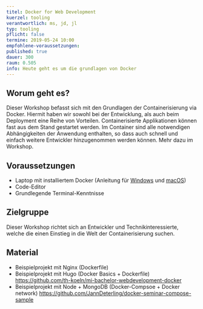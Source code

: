 ```yaml
---
titel: Docker for Web Development
kuerzel: tooling
verantwortlich: ms, jd, jl
typ: tooling
pflicht: false
termine: 2019-05-24 10:00
empfohlene-voraussetzungen: 
published: true
dauer: 300
raum: 0.505
info: Heute geht es um die grundlagen von Docker
---
```


## Worum geht es?
Dieser Workshop befasst sich mit den Grundlagen der Containerisierung via Docker. Hiermit haben wir sowohl bei der Entwicklung, als auch beim Deployment eine Reihe von Vorteilen. Containerisierte Applikationen können fast aus dem Stand gestartet werden. Im Container sind alle notwendigen Abhängigkeiten der Anwendung enthalten, so dass auch schnell und einfach weitere Entwickler hinzugenommen werden können. Mehr dazu im Workshop.

## Voraussetzungen
 - Laptop mit installiertem Docker (Anleitung für [Windows](https://docs.docker.com/docker-for-windows/install/) und [macOS](https://docs.docker.com/docker-for-mac/install/))
 - Code-Editor
 - Grundlegende Terminal-Kenntnisse

## Zielgruppe
Dieser Workshop richtet sich an Entwickler und Technikinteressierte, welche die einen Einstieg in die Welt der Containerisierung suchen.


## Material
- Beispielprojekt mit Nginx (Dockerfile)
- Beispielprojekt mit Hugo (Docker Basics + Dockerfile)
https://github.com/th-koeln/mi-bachelor-webdevelopment-docker
- Beispielprojekt mit Node + MongoDB (Docker-Compsoe + Docker network)
https://github.com/JannDeterling/docker-seminar-compose-sample
